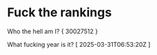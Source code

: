 # Fuck the rankings

Who the hell am I?
{ 30027512 }

What fucking year is it?
[ 2025-03-31T06:53:20Z ]
